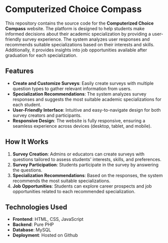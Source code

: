 # Computerized Choice Compass

This repository contains the source code for the **Computerized Choice Compass** website. The platform is designed to help students make informed decisions about their academic specialization by providing a user-friendly survey experience. The system analyzes user responses and recommends suitable specializations based on their interests and skills. Additionally, it provides insights into job opportunities available after graduation for each specialization.

## Features
- **Create and Customize Surveys**: Easily create surveys with multiple question types to gather relevant information from users.
- **Specialization Recommendations**: The system analyzes survey responses and suggests the most suitable academic specializations for each student.
- **User-Friendly Interface**: Intuitive and easy-to-navigate design for both survey creators and participants.
- **Responsive Design**: The website is fully responsive, ensuring a seamless experience across devices (desktop, tablet, and mobile).

## How It Works
1. **Survey Creation**: Admins or educators can create surveys with questions tailored to assess students' interests, skills, and preferences.
2. **Survey Participation**: Students participate in the survey by answering the questions.
3. **Specialization Recommendations**: Based on the responses, the system recommends the most suitable specializations.
4. **Job Opportunities**: Students can explore career prospects and job opportunities related to each recommended specialization.

## Technologies Used
- **Frontend**: HTML, CSS, JavaScript 
- **Backend**: Pure PHP
- **Database**: MySQL
- **Deployment**: Hosted on Github

